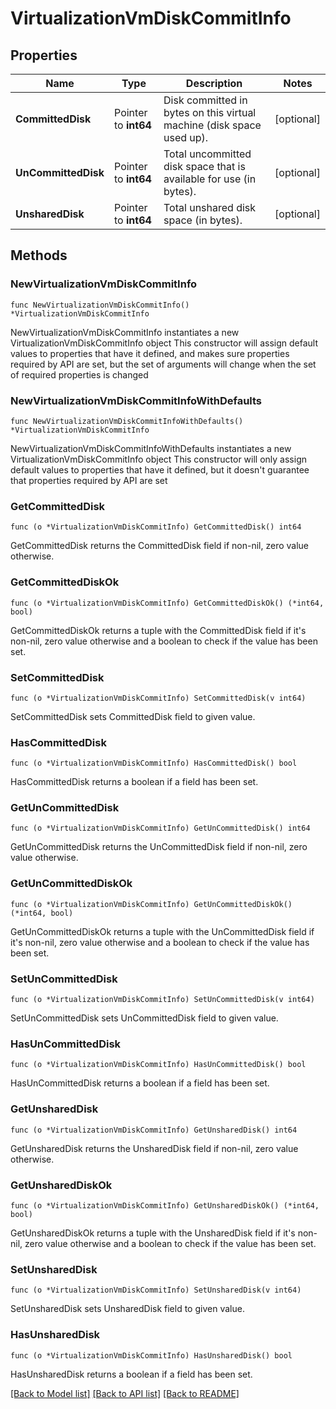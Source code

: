 # VirtualizationVmDiskCommitInfo

## Properties

Name | Type | Description | Notes
------------ | ------------- | ------------- | -------------
**CommittedDisk** | Pointer to **int64** | Disk committed in bytes on this virtual machine (disk space used up). | [optional] 
**UnCommittedDisk** | Pointer to **int64** | Total uncommitted disk space that is available for use (in bytes). | [optional] 
**UnsharedDisk** | Pointer to **int64** | Total unshared disk space (in bytes). | [optional] 

## Methods

### NewVirtualizationVmDiskCommitInfo

`func NewVirtualizationVmDiskCommitInfo() *VirtualizationVmDiskCommitInfo`

NewVirtualizationVmDiskCommitInfo instantiates a new VirtualizationVmDiskCommitInfo object
This constructor will assign default values to properties that have it defined,
and makes sure properties required by API are set, but the set of arguments
will change when the set of required properties is changed

### NewVirtualizationVmDiskCommitInfoWithDefaults

`func NewVirtualizationVmDiskCommitInfoWithDefaults() *VirtualizationVmDiskCommitInfo`

NewVirtualizationVmDiskCommitInfoWithDefaults instantiates a new VirtualizationVmDiskCommitInfo object
This constructor will only assign default values to properties that have it defined,
but it doesn't guarantee that properties required by API are set

### GetCommittedDisk

`func (o *VirtualizationVmDiskCommitInfo) GetCommittedDisk() int64`

GetCommittedDisk returns the CommittedDisk field if non-nil, zero value otherwise.

### GetCommittedDiskOk

`func (o *VirtualizationVmDiskCommitInfo) GetCommittedDiskOk() (*int64, bool)`

GetCommittedDiskOk returns a tuple with the CommittedDisk field if it's non-nil, zero value otherwise
and a boolean to check if the value has been set.

### SetCommittedDisk

`func (o *VirtualizationVmDiskCommitInfo) SetCommittedDisk(v int64)`

SetCommittedDisk sets CommittedDisk field to given value.

### HasCommittedDisk

`func (o *VirtualizationVmDiskCommitInfo) HasCommittedDisk() bool`

HasCommittedDisk returns a boolean if a field has been set.

### GetUnCommittedDisk

`func (o *VirtualizationVmDiskCommitInfo) GetUnCommittedDisk() int64`

GetUnCommittedDisk returns the UnCommittedDisk field if non-nil, zero value otherwise.

### GetUnCommittedDiskOk

`func (o *VirtualizationVmDiskCommitInfo) GetUnCommittedDiskOk() (*int64, bool)`

GetUnCommittedDiskOk returns a tuple with the UnCommittedDisk field if it's non-nil, zero value otherwise
and a boolean to check if the value has been set.

### SetUnCommittedDisk

`func (o *VirtualizationVmDiskCommitInfo) SetUnCommittedDisk(v int64)`

SetUnCommittedDisk sets UnCommittedDisk field to given value.

### HasUnCommittedDisk

`func (o *VirtualizationVmDiskCommitInfo) HasUnCommittedDisk() bool`

HasUnCommittedDisk returns a boolean if a field has been set.

### GetUnsharedDisk

`func (o *VirtualizationVmDiskCommitInfo) GetUnsharedDisk() int64`

GetUnsharedDisk returns the UnsharedDisk field if non-nil, zero value otherwise.

### GetUnsharedDiskOk

`func (o *VirtualizationVmDiskCommitInfo) GetUnsharedDiskOk() (*int64, bool)`

GetUnsharedDiskOk returns a tuple with the UnsharedDisk field if it's non-nil, zero value otherwise
and a boolean to check if the value has been set.

### SetUnsharedDisk

`func (o *VirtualizationVmDiskCommitInfo) SetUnsharedDisk(v int64)`

SetUnsharedDisk sets UnsharedDisk field to given value.

### HasUnsharedDisk

`func (o *VirtualizationVmDiskCommitInfo) HasUnsharedDisk() bool`

HasUnsharedDisk returns a boolean if a field has been set.


[[Back to Model list]](../README.md#documentation-for-models) [[Back to API list]](../README.md#documentation-for-api-endpoints) [[Back to README]](../README.md)


